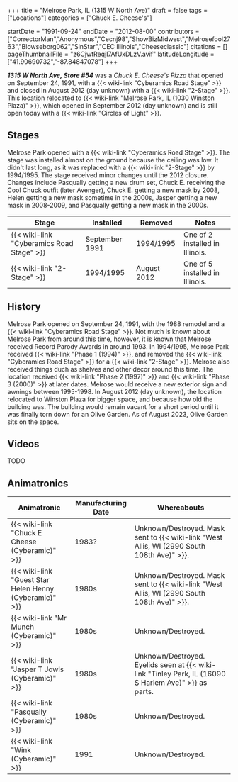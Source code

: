 +++
title = "Melrose Park, IL (1315 W North Ave)"
draft = false
tags = ["Locations"]
categories = ["Chuck E. Cheese's"]


startDate = "1991-09-24"
endDate = "2012-08-00"
contributors = ["CorrectorMan","Anonymous","Cecnj98","ShowBizMidwest","Melrosefool2763","Blowseborg062","SinStar","CEC Illinois","Cheeseclassic"]
citations = []
pageThumbnailFile = "z6CjwtReqjI7AfUxDLzV.avif"
latitudeLongitude = ["41.90690732","-87.84847078"]
+++

***1315 W North Ave, Store #54*** was a *Chuck E. Cheese's Pizza* that opened on September 24, 1991, with a {{< wiki-link "Cyberamics Road Stage" >}} and closed in August 2012 (day unknown) with a {{< wiki-link "2-Stage" >}}. This location relocated to {{< wiki-link "Melrose Park, IL (1030 Winston Plaza)" >}}, which opened in September 2012 (day unknown) and is still open today with a {{< wiki-link "Circles of Light" >}}.

## Stages

Melrose Park opened with a {{< wiki-link "Cyberamics Road Stage" >}}. The stage was installed almost on the ground because the ceiling was low. It didn't last long, as it was replaced with a {{< wiki-link "2-Stage" >}} by 1994/1995. The stage received minor changes until the 2012 closure. Changes include Pasqually getting a new drum set, Chuck E. receiving the Cool Chuck outfit (later Avenger), Chuck E. getting a new mask by 2008, Helen getting a new mask sometime in the 2000s, Jasper getting a new mask in 2008-2009, and Pasqually getting a new mask in the 2000s.

| Stage                                           | Installed      | Removed     | Notes                           |
|-------------------------------------------------|----------------|-------------|---------------------------------|
| {{< wiki-link "Cyberamics Road Stage" >}} | September 1991 | 1994/1995   | One of 2 installed in Illinois. |
| {{< wiki-link "2-Stage" >}}               | 1994/1995      | August 2012 | One of 5 installed in Illinois. |

## History

Melrose Park opened on September 24, 1991, with the 1988 remodel and a {{< wiki-link "Cyberamics Road Stage" >}}. Not much is known about Melrose Park from around this time, however, it is known that Melrose received Record Parody Awards in around 1993. In 1994/1995, Melrose Park received {{< wiki-link "Phase 1 (1994)" >}}, and removed the {{< wiki-link "Cyberamics Road Stage" >}} for a {{< wiki-link "2-Stage" >}}. Melrose also received things duch as shelves and other decor around this time. The location received {{< wiki-link "Phase 2 (1997)" >}} and {{< wiki-link "Phase 3 (2000)" >}} at later dates. Melrose would receive a new exterior sign and awnings between 1995-1998. In August 2012 (day unknown), the location relocated to Winston Plaza for bigger space, and because how old the building was. The building would remain vacant for a short period until it was finally torn down for an Olive Garden. As of August 2023, Olive Garden sits on the space.

## Videos

TODO

## Animatronics

| Animatronic                                                  | Manufacturing Date | Whereabouts                                                                                                 |
|--------------------------------------------------------------|--------------------|-------------------------------------------------------------------------------------------------------------|
| {{< wiki-link "Chuck E Cheese (Cyberamic)" >}}         | 1983?              | Unknown/Destroyed. Mask sent to {{< wiki-link "West Allis, WI (2990 South 108th Ave)" >}}.            |
| {{< wiki-link "Guest Star Helen Henny (Cyberamic)" >}} | 1980s              | Unknown/Destroyed. Mask sent to {{< wiki-link "West Allis, WI (2990 South 108th Ave)" >}}.            |
| {{< wiki-link "Mr Munch (Cyberamic)" >}}               | 1980s              | Unknown/Destroyed.                                                                                          |
| {{< wiki-link "Jasper T Jowls (Cyberamic)" >}}         | 1980s              | Unknown/Destroyed. Eyelids seen at {{< wiki-link "Tinley Park, IL (16090 S Harlem Ave)" >}} as parts. |
| {{< wiki-link "Pasqually (Cyberamic)" >}}              | 1980s              | Unknown/Destroyed.                                                                                          |
| {{< wiki-link "Wink (Cyberamic)" >}}                   | 1991               | Unknown/Destroyed.                                                                                          |